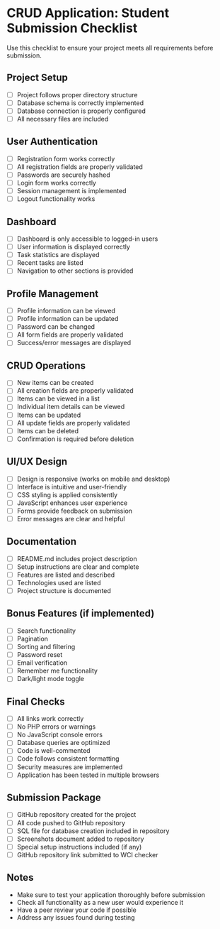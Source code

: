 # CRUD Application: Student Submission Checklist

Use this checklist to ensure your project meets all requirements before submission.

## Project Setup
- [ ] Project follows proper directory structure
- [ ] Database schema is correctly implemented
- [ ] Database connection is properly configured
- [ ] All necessary files are included

## User Authentication
- [ ] Registration form works correctly
- [ ] All registration fields are properly validated
- [ ] Passwords are securely hashed
- [ ] Login form works correctly
- [ ] Session management is implemented
- [ ] Logout functionality works

## Dashboard
- [ ] Dashboard is only accessible to logged-in users
- [ ] User information is displayed correctly
- [ ] Task statistics are displayed
- [ ] Recent tasks are listed
- [ ] Navigation to other sections is provided

## Profile Management
- [ ] Profile information can be viewed
- [ ] Profile information can be updated
- [ ] Password can be changed
- [ ] All form fields are properly validated
- [ ] Success/error messages are displayed

## CRUD Operations
- [ ] New items can be created
- [ ] All creation fields are properly validated
- [ ] Items can be viewed in a list
- [ ] Individual item details can be viewed
- [ ] Items can be updated
- [ ] All update fields are properly validated
- [ ] Items can be deleted
- [ ] Confirmation is required before deletion

## UI/UX Design
- [ ] Design is responsive (works on mobile and desktop)
- [ ] Interface is intuitive and user-friendly
- [ ] CSS styling is applied consistently
- [ ] JavaScript enhances user experience
- [ ] Forms provide feedback on submission
- [ ] Error messages are clear and helpful

## Documentation
- [ ] README.md includes project description
- [ ] Setup instructions are clear and complete
- [ ] Features are listed and described
- [ ] Technologies used are listed
- [ ] Project structure is documented

## Bonus Features (if implemented)
- [ ] Search functionality
- [ ] Pagination
- [ ] Sorting and filtering
- [ ] Password reset
- [ ] Email verification
- [ ] Remember me functionality
- [ ] Dark/light mode toggle

## Final Checks
- [ ] All links work correctly
- [ ] No PHP errors or warnings
- [ ] No JavaScript console errors
- [ ] Database queries are optimized
- [ ] Code is well-commented
- [ ] Code follows consistent formatting
- [ ] Security measures are implemented
- [ ] Application has been tested in multiple browsers

## Submission Package
- [ ] GitHub repository created for the project
- [ ] All code pushed to GitHub repository
- [ ] SQL file for database creation included in repository
- [ ] Screenshots document added to repository
- [ ] Special setup instructions included (if any)
- [ ] GitHub repository link submitted to WCI checker

## Notes
- Make sure to test your application thoroughly before submission
- Check all functionality as a new user would experience it
- Have a peer review your code if possible
- Address any issues found during testing